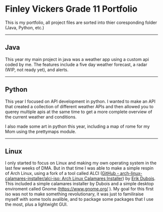 # Finley Vickers Grade 11 Portfolio

This is my portfolio, all project files are sorted into thier coresponding folder (Java, Python, etc.)

---

## Java

This year my main project in java was a weather app using a custom api coded by me. The features include a five day weather forecast, a radar (WIP, not ready yet), and alerts. 

---

## Python

This year I focused on API development in python. I wanted to make an API that created a collection of different weather APIs and then allowed you to querey multiple apis at the same time to get a more complete overview of the current weather and conditions. 

I also made some art in python this year, including a map of rome for my Mom using the prettymaps module. 

---

## Linux

I only started to focus on Linux and making my own operating system in the last few weeks of DMA. But in that time I was able to make a simple respin of Arch Linux, using a fork of a tool called ALCI ([GitHub - arch-linux-calamares-installer/alci-iso: Arch Linux Calamares Installer](https://github.com/arch-linux-calamares-installer/alci-iso)) by [Erik Dubois](https://github.com/erikdubois). This included a simple calamares installer by Dubois and a simple desktop enviroment called Gnome (https://www.gnome.org/ ). My goal for this first iso was not to make something revolutionary, it was just to familiraise myself with some tools avalible, and to package some packages that I use the most, plus a lightwight GUI. 
